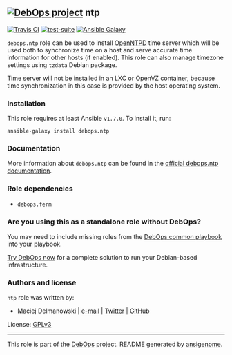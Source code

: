 ## [![DebOps project](http://debops.org/images/debops-small.png)](http://debops.org) ntp

[![Travis CI](http://img.shields.io/travis/debops/ansible-ntp.svg?style=flat)](http://travis-ci.org/debops/ansible-ntp) [![test-suite](http://img.shields.io/badge/test--suite-ansible--ntp-blue.svg?style=flat)](https://github.com/debops/test-suite/tree/master/ansible-ntp/)  [![Ansible Galaxy](http://img.shields.io/badge/galaxy-debops.ntp-660198.svg?style=flat)](https://galaxy.ansible.com/list#/roles/1582)

`debops.ntp` role can be used to install
[OpenNTPD](http://www.openntpd.org/) time server which will be used both to
synchronize time on a host and serve accurate time information for other
hosts (if enabled). This role can also manage timezone settings using
`tzdata` Debian package.

Time server will not be installed in an LXC or OpenVZ container, because
time synchronization in this case is provided by the host operating system.

### Installation

This role requires at least Ansible `v1.7.0`. To install it, run:

    ansible-galaxy install debops.ntp

### Documentation

More information about `debops.ntp` can be found in the
[official debops.ntp documentation](http://docs.debops.org/en/latest/ansible/roles/debops.ntp.html).


### Role dependencies

- `debops.ferm`

### Are you using this as a standalone role without DebOps?

You may need to include missing roles from the [DebOps common
playbook](https://github.com/debops/debops-playbooks/blob/master/playbooks/common.yml)
into your playbook.

[Try DebOps now](https://github.com/debops/debops) for a complete solution to run your Debian-based infrastructure.





### Authors and license

`ntp` role was written by:
- Maciej Delmanowski | [e-mail](mailto:drybjed@gmail.com) | [Twitter](https://twitter.com/drybjed) | [GitHub](https://github.com/drybjed)

License: [GPLv3](https://tldrlegal.com/license/gnu-general-public-license-v3-%28gpl-3%29)

***

This role is part of the [DebOps](http://debops.org/) project. README generated by [ansigenome](https://github.com/nickjj/ansigenome/).
